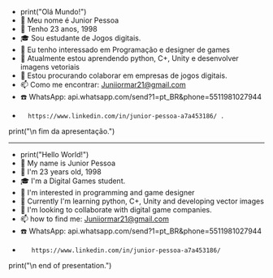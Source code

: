 - print("Olá Mundo!")
-   👋 Meu nome é Junior Pessoa
-   🙈 Tenho 23 anos,  1998 
-   🎓 Sou estudante de Jogos digitais. 
-   👀 Eu tenho interessado em Programação e designer de games
-   🌱 Atualmente estou aprendendo python, C+, Unity e desenvolver imagens vetoriais
-   💞️ Estou procurando colaborar em empresas de jogos digitais. 
-   📫 Como me encontrar: Juniiormar21@gmail.com 
-   ☎️ WhatsApp: api.whatsapp.com/send?1=pt_BR&phone=5511981027944
-       https://www.linkedin.com/in/junior-pessoa-a7a453186/ .

print("\n fim da apresentação.")

  
---------------------------------------------------------------------------------------------------------------------------------
- print("Hello World!")
-    👋 My name is Junior Pessoa
-    🙈 I'm 23 years old, 1998
-    🎓 I'm a Digital Games student.
-    👀 I'm interested in programming and game designer
-    🌱 Currently I'm learning python, C+, Unity  and developing vector images
-    💞️ I'm looking to collaborate with digital game companies.
-    📫 how to find me: Juniiormar21@gmail.com
-    ☎️ WhatsApp: api.whatsapp.com/send?1=pt_BR&phone=5511981027944
-        https://www.linkedin.com/in/junior-pessoa-a7a453186/ 

print("\n end of presentation.")



<!---
Derildopessoa/Derildopessoa is a ✨ special ✨ repository because its `README.md` (this file) appears on your GitHub profile.
You can click the Preview link to take a look at your changes.
--->
